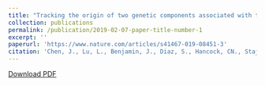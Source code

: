 ```yaml
---
title: "Tracking the origin of two genetic components associated with transposable element bursts in domesticated rice"
collection: publications
permalink: /publication/2019-02-07-paper-title-number-1
excerpt: ''
paperurl: 'https://www.nature.com/articles/s41467-019-08451-3'
citation: 'Chen, J., Lu, L., Benjamin, J., Diaz, S., Hancock, CN., Stajich JE., Wessler SR.  (2019). &quot;Tracking the origin of two genetic components associated with transposable element bursts in domesticated rice.&quot; <i>Nature Communications</i>. 10:641.'
---
```


[Download PDF](https://www.nature.com/articles/s41467-019-08451-3.pdf)
